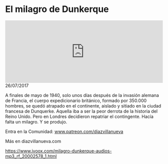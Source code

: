 # El milagro de Dunkerque
<iframe id='audio_88903085' frameborder='0' allowfullscreen='' scrolling='no' height='200' style='width:100%;' src='https://www.ivoox.com/player_ej_20002578_6_1.html' loading='lazy'></iframe>26/07/2017

A finales de mayo de 1940, solo unos días después de la invasión alemana de Francia, el cuerpo expedicionario británico, formado por 350.000 hombres, se quedó atrapado en el continente, aislado y sitiado en la ciudad francesa de Dunquerke. Aquella iba a ser la peor derrota de la historia del Reino Unido. Pero en Londres decidieron repatriar el contingente. Hacía falta un milagro. Y se produjo. 

 Entra en la Comunidad: www.patreon.com/diazvillanueva

 Más en diazvillanueva.com

https://www.ivoox.com/milagro-dunkerque-audios-mp3_rf_20002578_1.html
